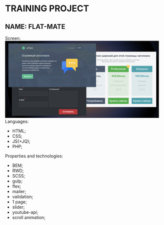 # TRAINING PROJECT
## NAME: FLAT-MATE
Screen:
![Альтернативный текст](_src/source/background.jpg)
Languages: 
* HTML;
* CSS;
* JS(+JQ);
* PHP;

Properties and technologies: 
* BEM;
* RWD;
* SCSS;
* gulp;
* flex;
* mailer;
* validation;
* 1 page;
* slider;
* youtube-api;
* scroll animation;
